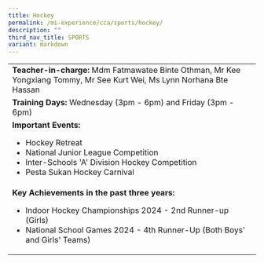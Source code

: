 ```yaml
---
title: Hockey
permalink: /mi-experience/cca/sports/hockey/
description: ""
third_nav_title: SPORTS
variant: markdown
---
```

<table border="0" cellspacing="0" cellpadding="0">
<tbody>
<tr>
<td width="616"><strong>Teacher-in-charge:&nbsp;</strong>Mdm Fatmawatee Binte Othman, Mr Kee Yongxiang Tommy, Mr See Kurt Wei, Ms Lynn Norhana Bte Hassan</td>
</tr>
<tr>
<td width="616"><strong>Training Days:&nbsp;</strong>Wednesday (3pm -  6pm) and Friday (3pm -  6pm)</td>
</tr>
<tr>
<td width="616"><strong>Important Events:</strong><br>
<ul>
	<li>Hockey Retreat</li>
	<li>National Junior League Competition</li>
	<li>Inter-Schools 'A' Division Hockey Competition</li>
	<li>Pesta Sukan Hockey Carnival</li>
</ul>
</td>
</tr>
<tr>
<td width="616"><strong>Key Achievements in the past three years:</strong><br>
<div>
<div>
<ul>
<li>Indoor Hockey Championships 2024 - 2nd Runner-up (Girls)</li>
<li>National School Games 2024 - 4th Runner-Up (Both Boys' and Girls' Teams)</li>
</ul>
</div>
</div>
</td>
</tr>
</tbody>
</table>